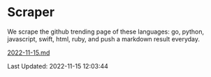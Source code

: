 # Scraper

We scrape the github trending page of these languages: go, python, javascript, swift, html, ruby, and push a markdown result everyday.

[2022-11-15.md](https://github.com/henson/Scraper/blob/master/2022-11-15.md)

Last Updated: 2022-11-15 12:03:44